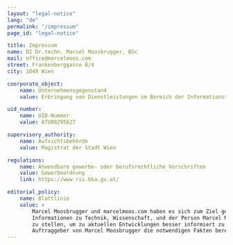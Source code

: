 ```yaml
---
layout: "legal-notice"
lang: "de"
permalink: "/impressum"
page_id: "legal-notice"

title: Impressum
name: DI Dr.techn. Marcel Moosbrugger, BSc
mail: office@marcelmoos.com
street: Frankenberggasse 8/4
city: 1040 Wien

coorporate_object:
    name: Unternehmensgegenstand
    value: Erbringung von Dienstleistungen im Bereich der Informationstechnologie

uid_number:
    name: UID-Nummer
    value: ATU80295627

supervisory_authority:
    name: Aufsichtsbehörde
    value: Magistrat der Stadt Wien

regulations:
    name: Anwendbare gewerbe- oder berufsrechtliche Vorschriften
    value: Gewerbeordnung
    link: https://www.ris.bka.gv.at/

editorial_policy:
    name: Blattlinie
    value: >
        Marcel Moosbrugger und marcelmoos.com haben es sich zum Ziel gesetzt Interessierten
        Informationen zu Technik, Wissenschaft, und der Person Marcel Moosbrugger zur Verfügung
        zu stellen, um zu aktuellen Entwicklungen besser informiert zu sein und potentiellen
        Auftraggeber von Marcel Moosbrugger die notwendigen Fakten bereitzustellen.
---
```

